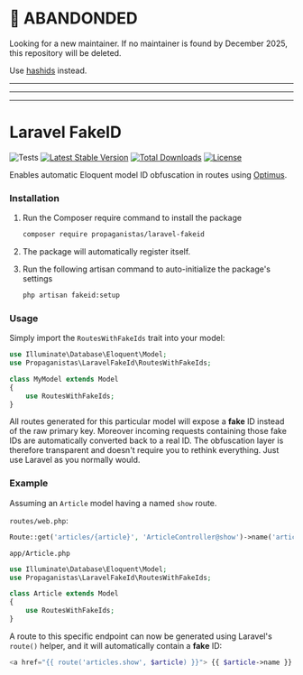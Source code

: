 # 🚨 ABANDONDED

Looking for a new maintainer.
If no maintainer is found by December 2025, this repository will be deleted.

Use [hashids](https://github.com/vinkla/hashids) instead.

---

---

---

# Laravel FakeID

![Tests](https://github.com/Propaganistas/Laravel-FakeId/workflows/Tests/badge.svg?branch=master)
[![Latest Stable Version](https://poser.pugx.org/propaganistas/laravel-fakeid/v/stable)](https://packagist.org/packages/propaganistas/laravel-fakeid)
[![Total Downloads](https://poser.pugx.org/propaganistas/laravel-fakeid/downloads)](https://packagist.org/packages/propaganistas/laravel-fakeid)
[![License](https://poser.pugx.org/propaganistas/laravel-fakeid/license)](https://packagist.org/packages/propaganistas/laravel-fakeid)

Enables automatic Eloquent model ID obfuscation in routes using [Optimus](https://github.com/jenssegers/optimus).

### Installation

1. Run the Composer require command to install the package

    ```bash
    composer require propaganistas/laravel-fakeid
    ```

2. The package will automatically register itself.

3. Run the following artisan command to auto-initialize the package's settings
    
    ```bash
    php artisan fakeid:setup
    ```

### Usage

Simply import the `RoutesWithFakeIds` trait into your model:

```php
use Illuminate\Database\Eloquent\Model;
use Propaganistas\LaravelFakeId\RoutesWithFakeIds;

class MyModel extends Model
{
    use RoutesWithFakeIds;
}
```

All routes generated for this particular model will expose a **fake** ID instead of the raw primary key. Moreover incoming requests containing those fake IDs are automatically converted back to a real ID. The obfuscation layer is therefore transparent and doesn't require you to rethink everything. Just use Laravel as you normally would.

### Example ###
Assuming an `Article` model having a named `show` route.

`routes/web.php`:

```php
Route::get('articles/{article}', 'ArticleController@show')->name('articles.show');
```

`app/Article.php`

```php
use Illuminate\Database\Eloquent\Model;
use Propaganistas\LaravelFakeId\RoutesWithFakeIds;

class Article extends Model
{
    use RoutesWithFakeIds;
}
```

A route to this specific endpoint can now be generated using Laravel's `route()` helper, and it will automatically contain a **fake** ID:


```php
<a href="{{ route('articles.show', $article) }}"> {{ $article->name }} </a>
```
